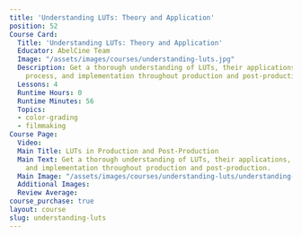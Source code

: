 ```yaml
---
title: 'Understanding LUTs: Theory and Application'
position: 52
Course Card:
  Title: 'Understanding LUTs: Theory and Application'
  Educator: AbelCine Team
  Image: "/assets/images/courses/understanding-luts.jpg"
  Description: Get a thorough understanding of LUTs, their applications, creation
    process, and implementation throughout production and post-production.
  Lessons: 4
  Runtime Hours: 0
  Runtime Minutes: 56
  Topics:
  - color-grading
  - filmmaking
Course Page:
  Video:
  Main Title: LUTs in Production and Post-Production
  Main Text: Get a thorough understanding of LUTs, their applications, creation process,
    and implementation throughout production and post-production.
  Main Image: "/assets/images/courses/understanding-luts/understanding-luts-main.jpg"
  Additional Images:
  Review Average:
course_purchase: true
layout: course
slug: understanding-luts
---
```


